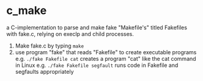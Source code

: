 # c_make
a C-implementation to parse and make fake "Makefile's" titled Fakefiles with fake.c, relying on execlp and child processes.

1. Make fake.c by typing `make`
2. use program "fake" that reads "Fakefile" to create executable programs
e.g. `./fake Fakefile cat` creates a program "cat" like the cat command in Linux
e.g. `./fake Fakefile segfault` runs code in Fakefile and segfaults appropriately

